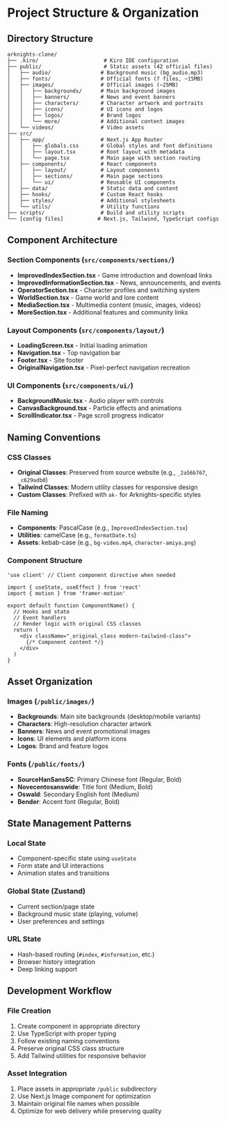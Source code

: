 # Project Structure & Organization

## Directory Structure

```
arknights-clone/
├── .kiro/                     # Kiro IDE configuration
├── public/                    # Static assets (42 official files)
│   ├── audio/                # Background music (bg_audio.mp3)
│   ├── fonts/                # Official fonts (7 files, ~15MB)
│   ├── images/               # Official images (~25MB)
│   │   ├── backgrounds/      # Main background images
│   │   ├── banners/          # News and event banners
│   │   ├── characters/       # Character artwork and portraits
│   │   ├── icons/            # UI icons and logos
│   │   ├── logos/            # Brand logos
│   │   └── more/             # Additional content images
│   └── videos/               # Video assets
├── src/
│   ├── app/                  # Next.js App Router
│   │   ├── globals.css       # Global styles and font definitions
│   │   ├── layout.tsx        # Root layout with metadata
│   │   └── page.tsx          # Main page with section routing
│   ├── components/           # React components
│   │   ├── layout/           # Layout components
│   │   ├── sections/         # Main page sections
│   │   └── ui/               # Reusable UI components
│   ├── data/                 # Static data and content
│   ├── hooks/                # Custom React hooks
│   ├── styles/               # Additional stylesheets
│   └── utils/                # Utility functions
├── scripts/                  # Build and utility scripts
└── [config files]           # Next.js, Tailwind, TypeScript configs
```

## Component Architecture

### Section Components (`src/components/sections/`)
- **ImprovedIndexSection.tsx** - Game introduction and download links
- **ImprovedInformationSection.tsx** - News, announcements, and events
- **OperatorSection.tsx** - Character profiles and switching system
- **WorldSection.tsx** - Game world and lore content
- **MediaSection.tsx** - Multimedia content (music, images, videos)
- **MoreSection.tsx** - Additional features and community links

### Layout Components (`src/components/layout/`)
- **LoadingScreen.tsx** - Initial loading animation
- **Navigation.tsx** - Top navigation bar
- **Footer.tsx** - Site footer
- **OriginalNavigation.tsx** - Pixel-perfect navigation recreation

### UI Components (`src/components/ui/`)
- **BackgroundMusic.tsx** - Audio player with controls
- **CanvasBackground.tsx** - Particle effects and animations
- **ScrollIndicator.tsx** - Page scroll progress indicator

## Naming Conventions

### CSS Classes
- **Original Classes**: Preserved from source website (e.g., `_2a56b767`, `_c629adb0`)
- **Tailwind Classes**: Modern utility classes for responsive design
- **Custom Classes**: Prefixed with `ak-` for Arknights-specific styles

### File Naming
- **Components**: PascalCase (e.g., `ImprovedIndexSection.tsx`)
- **Utilities**: camelCase (e.g., `formatDate.ts`)
- **Assets**: kebab-case (e.g., `bg-video.mp4`, `character-amiya.png`)

### Component Structure
```tsx
'use client' // Client component directive when needed

import { useState, useEffect } from 'react'
import { motion } from 'framer-motion'

export default function ComponentName() {
  // Hooks and state
  // Event handlers
  // Render logic with original CSS classes
  return (
    <div className="_original_class modern-tailwind-class">
      {/* Component content */}
    </div>
  )
}
```

## Asset Organization

### Images (`/public/images/`)
- **Backgrounds**: Main site backgrounds (desktop/mobile variants)
- **Characters**: High-resolution character artwork
- **Banners**: News and event promotional images
- **Icons**: UI elements and platform icons
- **Logos**: Brand and feature logos

### Fonts (`/public/fonts/`)
- **SourceHanSansSC**: Primary Chinese font (Regular, Bold)
- **Novecentosanswide**: Title font (Medium, Bold)
- **Oswald**: Secondary English font (Medium)
- **Bender**: Accent font (Regular, Bold)

## State Management Patterns

### Local State
- Component-specific state using `useState`
- Form state and UI interactions
- Animation states and transitions

### Global State (Zustand)
- Current section/page state
- Background music state (playing, volume)
- User preferences and settings

### URL State
- Hash-based routing (`#index`, `#information`, etc.)
- Browser history integration
- Deep linking support

## Development Workflow

### File Creation
1. Create component in appropriate directory
2. Use TypeScript with proper typing
3. Follow existing naming conventions
4. Preserve original CSS class structure
5. Add Tailwind utilities for responsive behavior

### Asset Integration
1. Place assets in appropriate `/public` subdirectory
2. Use Next.js Image component for optimization
3. Maintain original file names when possible
4. Optimize for web delivery while preserving quality
